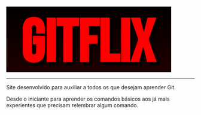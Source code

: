 [![Gitflix](./gitflix-logo.png)](https://gitflix-tau.vercel.app)

***

Site desenvolvido para auxiliar a todos os que desejam aprender Git.

Desde o iniciante para aprender os comandos básicos aos já mais experientes que precisam relembrar algum comando.